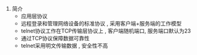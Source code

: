1. 简介 
	- 应用层协议
	- 远程登录和管理网络设备的标准协议 , 采用客户端+服务端的工作模型
	- telnet协议工作在TCP传输层协议上 , 客户端随机端口, 服务端口默认为23
	- 通过TCP协议保障数据可靠性
	- telnet采用明文传输数据 , 安全性不高